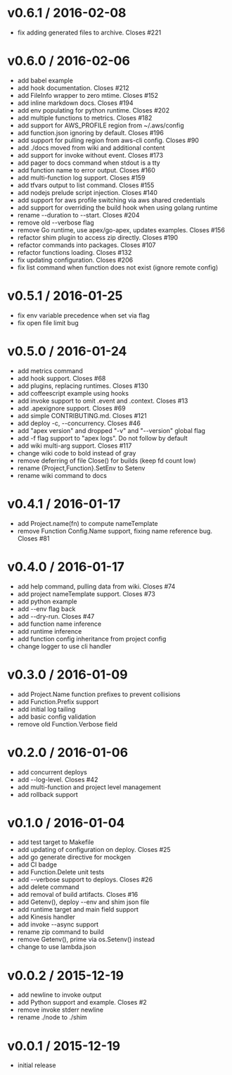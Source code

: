 
v0.6.1 / 2016-02-08
===================

  * fix adding generated files to archive. Closes #221

v0.6.0 / 2016-02-06
===================

  * add babel example
  * add hook documentation. Closes #212
  * add FileInfo wrapper to zero mtime. Closes #152
  * add inline markdown docs. Closes #194
  * add env populating for python runtime. Closes #202
  * add multiple functions to metrics. Closes #182
  * add support for AWS_PROFILE region from ~/.aws/config
  * add function.json ignoring by default. Closes #196
  * add support for pulling region from aws-cli config. Closes #90
  * add ./docs moved from wiki and additional content
  * add support for invoke without event. Closes #173
  * add pager to docs command when stdout is a tty
  * add function name to error output. Closes #160
  * add multi-function log support. Closes #159
  * add tfvars output to list command. Closes #155
  * add nodejs prelude script injection. Closes #140
  * add support for aws profile switching via aws shared credentials
  * add support for overriding the build hook when using golang runtime
  * rename --duration to --start. Closes #204
  * remove old --verbose flag
  * remove Go runtime, use apex/go-apex, updates examples. Closes #156
  * refactor shim plugin to access zip directly. Closes #190
  * refactor commands into packages. Closes #107
  * refactor functions loading. Closes #132
  * fix updating configuration. Closes #206
  * fix list command when function does not exist (ignore remote config)

v0.5.1 / 2016-01-25
===================

  * fix env variable precedence when set via flag
  * fix open file limit bug

v0.5.0 / 2016-01-24
===================

  * add metrics command
  * add hook support. Closes #68
  * add plugins, replacing runtimes. Closes #130
  * add coffeescript example using hooks
  * add invoke support to omit .event and .context. Closes #13
  * add .apexignore support. Closes #69
  * add simple CONTRIBUTING.md. Closes #121
  * add deploy -c, --concurrency. Closes #46
  * add "apex version" and dropped "-v" and "--version" global flag
  * add -f flag support to "apex logs". Do not follow by default
  * add wiki multi-arg support. Closes #117
  * change wiki code to bold instead of gray
  * remove deferring of file Close() for builds (keep fd count low)
  * rename {Project,Function}.SetEnv to Setenv
  * rename wiki command to docs

v0.4.1 / 2016-01-17
===================

  * add Project.name(fn) to compute nameTemplate
  * remove Function Config.Name support, fixing name reference bug. Closes #81

v0.4.0 / 2016-01-17
===================

  * add help command, pulling data from wiki. Closes #74
  * add project nameTemplate support. Closes #73
  * add python example
  * add --env flag back
  * add --dry-run. Closes #47
  * add function name inference
  * add runtime inference
  * add function config inheritance from project config
  * change logger to use cli handler

v0.3.0 / 2016-01-09
===================

  * add Project.Name function prefixes to prevent collisions
  * add Function.Prefix support
  * add initial log tailing
  * add basic config validation
  * remove old Function.Verbose field

v0.2.0 / 2016-01-06
===================

  * add concurrent deploys
  * add --log-level. Closes #42
  * add multi-function and project level management
  * add rollback support

v0.1.0 / 2016-01-04
===================

  * add test target to Makefile
  * add updating of configuration on deploy. Closes #25
  * add go generate directive for mockgen
  * add CI badge
  * add Function.Delete unit tests
  * add --verbose support to deploys. Closes #26
  * add delete command
  * add removal of build artifacts. Closes #16
  * add Getenv(), deploy --env and shim json file
  * add runtime target and main field support
  * add Kinesis handler
  * add invoke --async support
  * rename zip command to build
  * remove Getenv(), prime via os.Setenv() instead
  * change to use lambda.json

v0.0.2 / 2015-12-19
===================

  * add newline to invoke output
  * add Python support and example. Closes #2
  * remove invoke stderr newline
  * rename ./node to ./shim

v0.0.1 / 2015-12-19
===================

  * initial release
